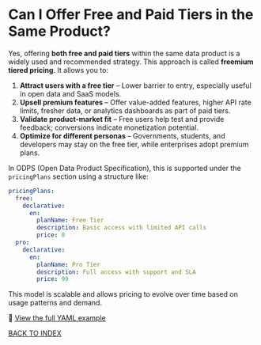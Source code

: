 # Can I Offer Free and Paid Tiers in the Same Product?

Yes, offering **both free and paid tiers** within the same data product is a widely used and recommended strategy. This approach is called **freemium tiered pricing**. It allows you to:

1. **Attract users with a free tier** – Lower barrier to entry, especially useful in open data and SaaS models.
2. **Upsell premium features** – Offer value-added features, higher API rate limits, fresher data, or analytics dashboards as part of paid tiers.
3. **Validate product-market fit** – Free users help test and provide feedback; conversions indicate monetization potential.
4. **Optimize for different personas** – Governments, students, and developers may stay on the free tier, while enterprises adopt premium plans.

In ODPS (Open Data Product Specification), this is supported under the `pricingPlans` section using a structure like:

```yaml
pricingPlans:
  free:
    declarative:
      en:
        planName: Free Tier
        description: Basic access with limited API calls
        price: 0
  pro:
    declarative:
      en:
        planName: Pro Tier
        description: Full access with support and SLA
        price: 99
```

This model is scalable and allows pricing to evolve over time based on usage patterns and demand.

📄 [View the full YAML example](yaml/pricing.yml)

[BACK TO INDEX](https://github.com/Open-Data-Product-Initiative/odps-examples/blob/main/README.md)